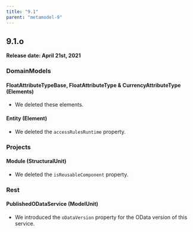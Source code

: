 ```yaml
---
title: "9.1"
parent: "metamodel-9"
---
```


## 9.1.o

**Release date: April 21st, 2021**

### DomainModels

#### FloatAttributeTypeBase, FloatAttributeType & CurrencyAttributeType (Elements)

* We deleted these elements.

#### Entity (Element)

* We deleted the `accessRulesRuntime` property.

### Projects

#### Module (StructuralUnit)

* We deleted the `isReusableComponent` property.

### Rest

#### PublishedODataService (ModelUnit)

* We introduced the `oDataVersion` property for the OData version of this service.

